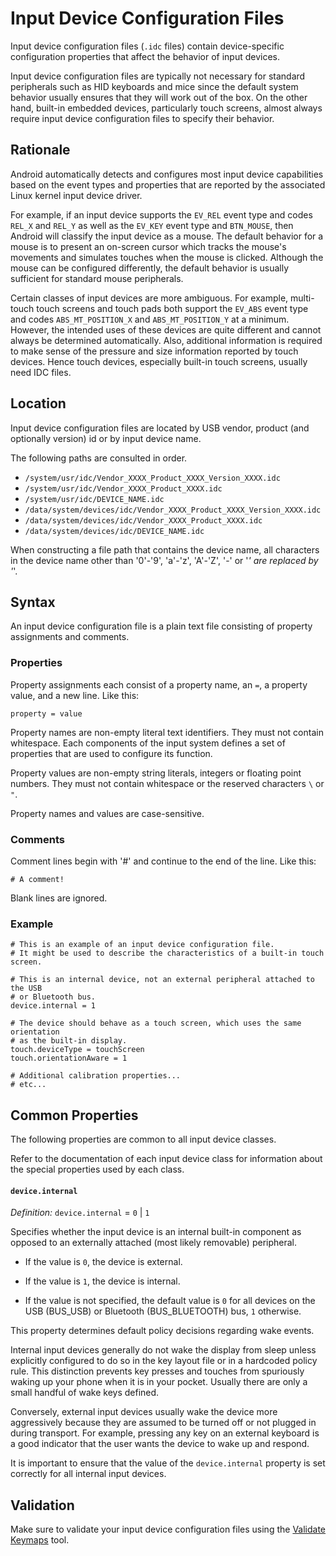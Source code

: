 <!--
   Copyright 2011 The Android Open Source Project

   Licensed under the Apache License, Version 2.0 (the "License");
   you may not use this file except in compliance with the License.
   You may obtain a copy of the License at

       http://www.apache.org/licenses/LICENSE-2.0

   Unless required by applicable law or agreed to in writing, software
   distributed under the License is distributed on an "AS IS" BASIS,
   WITHOUT WARRANTIES OR CONDITIONS OF ANY KIND, either express or implied.
   See the License for the specific language governing permissions and
   limitations under the License.
-->

# Input Device Configuration Files #

Input device configuration files (`.idc` files) contain device-specific
configuration properties that affect the behavior of input devices.

Input device configuration files are typically not necessary for standard
peripherals such as HID keyboards and mice since the default system behavior
usually ensures that they will work out of the box.  On the other hand,
built-in embedded devices, particularly touch screens, almost always
require input device configuration files to specify their behavior.

## Rationale ##

Android automatically detects and configures most input device capabilities
based on the event types and properties that are reported by the associated
Linux kernel input device driver.

For example, if an input device supports the `EV_REL` event type and codes
`REL_X` and `REL_Y` as well as the `EV_KEY` event type and `BTN_MOUSE`,
then Android will classify the input device as a mouse.  The default behavior
for a mouse is to present an on-screen cursor which tracks the mouse's movements
and simulates touches when the mouse is clicked.  Although the mouse can
be configured differently, the default behavior is usually sufficient for
standard mouse peripherals.

Certain classes of input devices are more ambiguous.  For example, multi-touch
touch screens and touch pads both support the `EV_ABS` event type and codes
`ABS_MT_POSITION_X` and `ABS_MT_POSITION_Y` at a minimum.  However, the intended
uses of these devices are quite different and cannot always be determined
automatically.  Also, additional information is required to make sense of the
pressure and size information reported by touch devices.  Hence touch devices,
especially built-in touch screens, usually need IDC files.

## Location ##

Input device configuration files are located by USB vendor, product (and
optionally version) id or by input device name.

The following paths are consulted in order.

*   `/system/usr/idc/Vendor_XXXX_Product_XXXX_Version_XXXX.idc`
*   `/system/usr/idc/Vendor_XXXX_Product_XXXX.idc`
*   `/system/usr/idc/DEVICE_NAME.idc`
*   `/data/system/devices/idc/Vendor_XXXX_Product_XXXX_Version_XXXX.idc`
*   `/data/system/devices/idc/Vendor_XXXX_Product_XXXX.idc`
*   `/data/system/devices/idc/DEVICE_NAME.idc`

When constructing a file path that contains the device name, all characters
in the device name other than '0'-'9', 'a'-'z', 'A'-'Z', '-' or '_' are replaced by '_'.

## Syntax ##

An input device configuration file is a plain text file consisting of property
assignments and comments.

### Properties ###

Property assignments each consist of a property name, an `=`, a property value,
and a new line.  Like this:

    property = value

Property names are non-empty literal text identifiers.  They must not contain
whitespace.  Each components of the input system defines a set of properties
that are used to configure its function.

Property values are non-empty string literals, integers or floating point numbers.
They must not contain whitespace or the reserved characters `\` or `"`.

Property names and values are case-sensitive.

### Comments ###

Comment lines begin with '#' and continue to the end of the line.  Like this:

    # A comment!

Blank lines are ignored.

### Example ###

    # This is an example of an input device configuration file.
    # It might be used to describe the characteristics of a built-in touch screen.

    # This is an internal device, not an external peripheral attached to the USB
    # or Bluetooth bus.
    device.internal = 1

    # The device should behave as a touch screen, which uses the same orientation
    # as the built-in display.
    touch.deviceType = touchScreen
    touch.orientationAware = 1

    # Additional calibration properties...
    # etc...

## Common Properties ##

The following properties are common to all input device classes.

Refer to the documentation of each input device class for information about the
special properties used by each class.

#### `device.internal` ####

*Definition:* `device.internal` = `0` | `1`

Specifies whether the input device is an internal built-in component as opposed to an
externally attached (most likely removable) peripheral.

*   If the value is `0`, the device is external.

*   If the value is `1`, the device is internal.

*   If the value is not specified, the default value is `0` for all devices on the
    USB (BUS_USB) or Bluetooth (BUS_BLUETOOTH) bus, `1` otherwise.

This property determines default policy decisions regarding wake events.

Internal input devices generally do not wake the display from sleep unless explicitly
configured to do so in the key layout file or in a hardcoded policy rule.  This
distinction prevents key presses and touches from spuriously waking up your phone
when it is in your pocket.  Usually there are only a small handful of wake keys defined.

Conversely, external input devices usually wake the device more aggressively because
they are assumed to be turned off or not plugged in during transport.  For example,
pressing any key on an external keyboard is a good indicator that the user wants the
device to wake up and respond.

It is important to ensure that the value of the `device.internal` property is set
correctly for all internal input devices.

## Validation ##

Make sure to validate your input device configuration files using the
[Validate Keymaps](/tech/input/validate-keymaps.html) tool.

